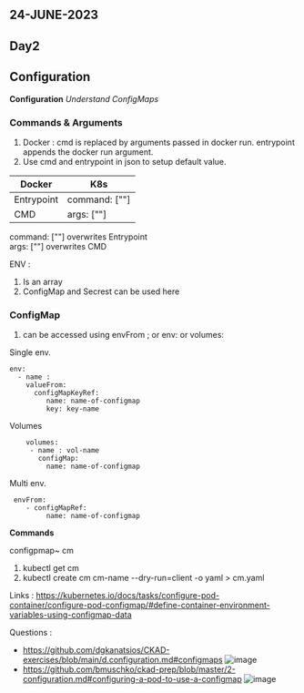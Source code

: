 ## 24-JUNE-2023

## Day2

## Configuration

**Configuration**
*Understand ConfigMaps*

### Commands & Arguments
 1. Docker : cmd is replaced by arguments passed in docker run. entrypoint appends the docker run argument. 
 2.  Use cmd  and entrypoint in json to setup default value.
 
|Docker|K8s  |
|--|--|
|Entrypoint  | command: [""] |
| CMD | args: [""] |

command: [""] overwrites Entrypoint  
args: [""] overwrites CMD

ENV :
 1. Is an array
 2. ConfigMap and Secrest can be used here


### ConfigMap
1. can be accessed using envFrom ; or env: or volumes: 

   
Single env.

    env:
      - name :
        valueFrom: 
          configMapKeyRef:
             name: name-of-configmap
             key: key-name
          


Volumes 

        volumes:
         - name : vol-name
           configMap:
             name: name-of-configmap

 Multi env.

     envFrom:
        - configMapRef:
             name: name-of-configmap
                     

**Commands**

configpmap~ cm
 1. kubectl get cm
 2. kubectl create cm cm-name --dry-run=client -o yaml > cm.yaml


Links :
https://kubernetes.io/docs/tasks/configure-pod-container/configure-pod-configmap/#define-container-environment-variables-using-configmap-data

Questions :
- https://github.com/dgkanatsios/CKAD-exercises/blob/main/d.configuration.md#configmaps
  ![image](https://github.com/heloise-viegas/CKAD-PREP-2023-JUNE/assets/37453877/8d4d2361-cdeb-4136-a41e-1ae9917a8bbc)
- https://github.com/bmuschko/ckad-prep/blob/master/2-configuration.md#configuring-a-pod-to-use-a-configmap
  ![image](https://github.com/heloise-viegas/CKAD-PREP-2023-JUNE/assets/37453877/e00080c1-6923-4760-b9cd-c124a63f37d1)

